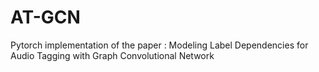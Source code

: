 # AT-GCN
Pytorch implementation of the paper : Modeling Label Dependencies for Audio Tagging with Graph Convolutional Network
